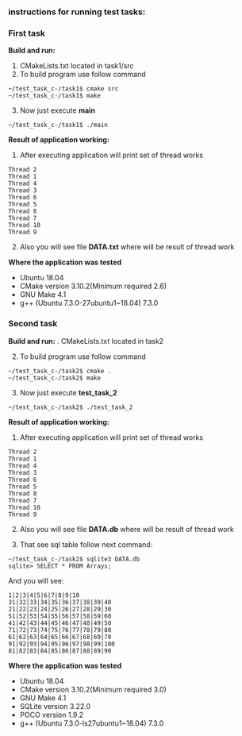 ### instructions for running test tasks:


### First task
**Build and run:**
1. CMakeLists.txt located in task1/src
2. To build program use follow command
```
~/test_task_c-/task1$ cmake src
~/test_task_c-/task1$ make
```
3. Now just execute **main**
```
~/test_task_c-/task1$ ./main 
```

**Result of application working:**
1. After executing application will print set of thread works
```
Thread 2
Thread 1
Thread 4
Thread 3
Thread 6
Thread 5
Thread 8
Thread 7
Thread 10
Thread 9
```
2. Also you will see file **DATA.txt** where will be result of thread work

**Where the application was tested**
+ Ubuntu 18.04
+ CMake version 3.10.2(Minimum required 2.6)
+ GNU Make 4.1
+ g++ (Ubuntu 7.3.0-27ubuntu1~18.04) 7.3.0

### Second task
**Build and run:**
. CMakeLists.txt located in task2

2. To build program use follow command
```
~/test_task_c-/task2$ cmake .
~/test_task_c-/task2$ make
```
3. Now just execute **test_task_2**
```
~/test_task_c-/task2$ ./test_task_2  
```

**Result of application working:**
1. After executing application will print set of thread works
```
Thread 2
Thread 1
Thread 4
Thread 3
Thread 6
Thread 5
Thread 8
Thread 7
Thread 10
Thread 9
```
2. Also you will see file **DATA.db** where will be result of thread work

3. That see sql table follow next command:
```
~/test_task_c-/task2$ sqlite3 DATA.db 
sqlite> SELECT * FROM Arrays;
```
And you will see:
```
1|2|3|4|5|6|7|8|9|10
31|32|33|34|35|36|37|38|39|40
21|22|23|24|25|26|27|28|29|30
51|52|53|54|55|56|57|58|59|60
41|42|43|44|45|46|47|48|49|50
71|72|73|74|75|76|77|78|79|80
61|62|63|64|65|66|67|68|69|70
91|92|93|94|95|96|97|98|99|100
81|82|83|84|85|86|87|88|89|90
```

**Where the application was tested**
+ Ubuntu 18.04
+ CMake version 3.10.2(Minimum required 3.0)
+ GNU Make 4.1
+ SQLite version 3.22.0
+ POCO version 1.9.2
+ g++ (Ubuntu 7.3.0-ls27ubuntu1~18.04) 7.3.0